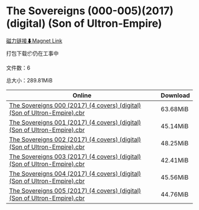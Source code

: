 # The Sovereigns (000-005)(2017)(digital) (Son of Ultron-Empire)

[磁力链接⬇Magnet Link](magnet:?xt=urn:btih:19ba2dffbc93b1891e555afaca2e95e87df6d2ac&dn=The%20Sovereigns%20%28000-005%29%282017%29%28digital%29%20%28Son%20of%20Ultron-Empire%29)

打包下载📦仍在工事中

文件数：6

总大小：289.81MiB

Online | Download
--- | ---
[The Sovereigns 000 (2017) (4 covers) (digital) (Son of Ultron-Empire).cbr](https://github.com/alicewish/markdown/blob/master/comic/Sovereigns-000-2017-4-covers-digital-Son-of-Ultron-Empire-cbr.md) | 63.68MiB
[The Sovereigns 001 (2017) (4 covers) (digital) (Son of Ultron-Empire).cbr](https://github.com/alicewish/markdown/blob/master/comic/Sovereigns-001-2017-4-covers-digital-Son-of-Ultron-Empire-cbr.md) | 45.14MiB
[The Sovereigns 002 (2017) (4 covers) (digital) (Son of Ultron-Empire).cbr](https://github.com/alicewish/markdown/blob/master/comic/Sovereigns-002-2017-4-covers-digital-Son-of-Ultron-Empire-cbr.md) | 48.25MiB
[The Sovereigns 003 (2017) (4 covers) (digital) (Son of Ultron-Empire).cbr](https://github.com/alicewish/markdown/blob/master/comic/Sovereigns-003-2017-4-covers-digital-Son-of-Ultron-Empire-cbr.md) | 42.41MiB
[The Sovereigns 004 (2017) (4 covers) (digital) (Son of Ultron-Empire).cbr](https://github.com/alicewish/markdown/blob/master/comic/Sovereigns-004-2017-4-covers-digital-Son-of-Ultron-Empire-cbr.md) | 45.56MiB
[The Sovereigns 005 (2017) (4 covers) (digital) (Son of Ultron-Empire).cbr](https://github.com/alicewish/markdown/blob/master/comic/Sovereigns-005-2017-4-covers-digital-Son-of-Ultron-Empire-cbr.md) | 44.76MiB